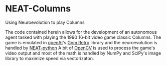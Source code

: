 # NEAT-Columns
Using Neuroevolution to play Columns

The code contained herein allows for the development of an autonomous agent tasked with playing the 1990 16-bit video game classic Columns.  The game is emulated in [openAI](https://openai.com/)'s [Gym Retro](https://retro.readthedocs.io/en/latest/index.html#) library and the neuroevolution is handled by [NEAT-python](https://neat-python.readthedocs.io/en/latest/#)  A bit of [OpenCV](https://opencv.org/) is used to process the game's video output and most of the math is handled by NumPy and SciPy's image library to maximize speed via vectorizaton.
